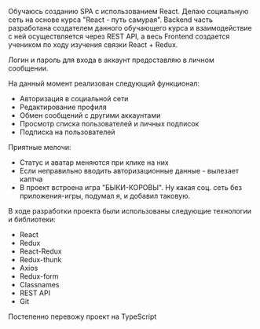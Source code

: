 Обучаюсь созданию SPA с использованием React. Делаю социальную сеть на основе курса "React - путь самурая". Backend часть разработана создателем данного обучающего курса и взаимодействие с ней осуществляется через REST API, а весь Frontend создается учеником по ходу изучения связки React + Redux.

Логин и пароль для входа в аккаунт предоставляю в личном сообщении.

На данный момент реализован следующий функционал:
- Авторизация в социальной сети
- Редактирование профиля
- Обмен сообщений с другими аккаунтами
- Просмотр списка пользователей и личных подписок
- Подписка на пользователей

Приятные мелочи:
- Статус и аватар меняются при клике на них
- Если неправильно вводить авторизационные данные - вылезает каптча
- В проект встроена игра "БЫКИ-КОРОВЫ". Ну какая соц. сеть без приложения-игры, подумал я, и добавил таковую.

В ходе разработки проекта были использованы следующие технологии и библиотеки:
- React
- Redux
- React-Redux
- Redux-thunk
- Axios
- Redux-form
- Classnames
- REST API
- Git

Постепенно перевожу проект на TypeScript
